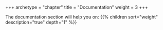 +++
archetype = "chapter"
title = "Documentation"
weight = 3
+++

The documentation section will help you on:
  {{% children sort="weight" description="true" depth="1" %}}